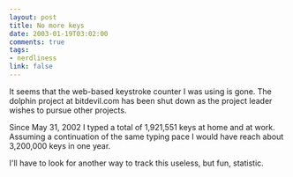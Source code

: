 ```yaml
--- 
layout: post
title: No more keys
date: 2003-01-19T03:02:00
comments: true
tags:
- nerdliness
link: false
---
```

It seems that the web-based keystroke counter I was using is gone. The dolphin project at bitdevil.com has been shut down as the project leader wishes to pursue other projects.

Since May 31, 2002 I typed a total of 1,921,551 keys at home and at work. Assuming a continuation of the same typing pace I would have reach about 3,200,000 keys in one year.

I'll have to look for another way to track this useless, but fun, statistic.
